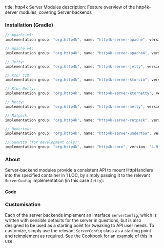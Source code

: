 title: http4k Server Modules
description: Feature overview of the http4k-server modules, covering Server backends

### Installation (Gradle)

```groovy
// Apache v5: 
implementation group: "org.http4k", name: "http4k-server-apache", version: "4.9.0.2"

// Apache v4: 
implementation group: "org.http4k", name: "http4k-server-apache4", version: "4.9.0.2"

// Jetty: 
implementation group: "org.http4k", name: "http4k-server-jetty", version: "4.9.0.2"

// Ktor CIO: 
implementation group: "org.http4k", name: "http4k-server-ktorcio", version: "4.9.0.2"

// Ktor Netty: 
implementation group: "org.http4k", name: "http4k-server-ktornetty", version: "4.9.0.2"

// Netty: 
implementation group: "org.http4k", name: "http4k-server-netty", version: "4.9.0.2"

// Ratpack: 
implementation group: "org.http4k", name: "http4k-server-ratpack", version: "4.9.0.2"

// Undertow: 
implementation group: "org.http4k", name: "http4k-server-undertow", version: "4.9.0.2"

// SunHttp (for development only): 
implementation group: "org.http4k", name: "http4k-core", version: "4.9.0.2"
```

### About
Server-backend modules provide a consistent API to mount HttpHandlers into the specified container in 1 LOC, by 
simply passing it to the relevant `ServerConfig` implementation (in this case `Jetty`):

#### Code [<img class="octocat"/>](https://github.com/http4k/http4k/blob/master/src/docs/reference/servers/example_http.kt)

<script src="https://gist-it.appspot.com/https://github.com/http4k/http4k/blob/master/src/docs/reference/servers/example_http.kt"></script>

### Customisation
Each of the server backends implement an interface `ServerConfig`, which is written with sensible defaults for the server in questions, 
but is also designed to be used as a starting point for tweaking to API user needs. To customize, simply use the relevant `ServerConfig` 
class as a starting point and reimplement as required. See the Cookbook for an example of this in use.
